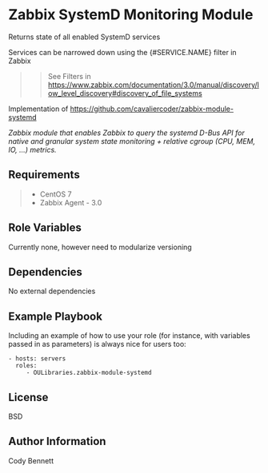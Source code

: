 Zabbix SystemD Monitoring Module
=========

Returns state of all enabled SystemD services

Services can be narrowed down using the {#SERVICE.NAME} filter in Zabbix 
>> See Filters in https://www.zabbix.com/documentation/3.0/manual/discovery/low_level_discovery#discovery_of_file_systems

Implementation of https://github.com/cavaliercoder/zabbix-module-systemd

_Zabbix module that enables Zabbix to query the systemd D-Bus API for native and granular system state monitoring + relative cgroup (CPU, MEM, IO, ...) metrics._

Requirements
------------

> * CentOS 7
> * Zabbix Agent - 3.0

Role Variables
--------------

Currently none, however need to modularize versioning 

Dependencies
------------

No external dependencies 

Example Playbook
----------------

Including an example of how to use your role (for instance, with variables passed in as parameters) is always nice for users too:

    - hosts: servers
      roles:
         - OULibraries.zabbix-module-systemd

License
-------

BSD

Author Information
------------------

Cody Bennett
